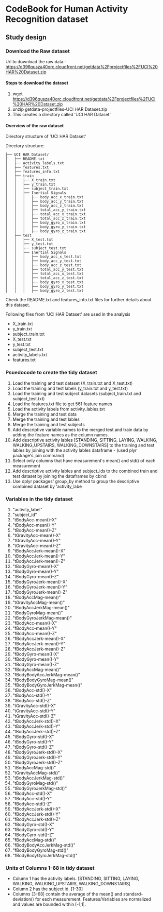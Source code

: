 # CodeBook for Human Activity Recognition dataset

## Study design

### Download the Raw dataset

Url to download the raw data - https://d396qusza40orc.cloudfront.net/getdata%2Fprojectfiles%2FUCI%20HAR%20Dataset.zip

#### Steps to download the dataset

1. wget https://d396qusza40orc.cloudfront.net/getdata%2Fprojectfiles%2FUCI%20HAR%20Dataset.zip
2. unzip getdata-projectfiles-UCI HAR Dataset.zip
3. This creates a directory called 'UCI HAR Dataset'

#### Overview of the raw dataset

Directory structure of 'UCI HAR Dataset'

Directory structure:
```
├── UCI HAR Dataset/
│   ├── README.txt
│   ├── activity_labels.txt
│   ├── features.txt
│   ├── features_info.txt
│   ├── train
│   │   ├── X_train.txt
│   │   ├── y_train.txt
│   │   ├── subject_train.txt
│   │   ├── Inertial Signals
│   │   │   ├── body_acc_x_train.txt
│   │   │   ├── body_acc_y_train.txt
│   │   │   ├── body_acc_z_train.txt
│   │   │   ├── total_acc_y_train.txt
│   │   │   ├── total_acc_x_train.txt
│   │   │   ├── total_acc_z_train.txt
│   │   │   ├── body_gyro_x_train.txt
│   │   │   ├── body_gyro_y_train.txt
│   │   │   ├── body_gyro_z_train.txt
│   ├── test
│   │   ├── X_test.txt
│   │   ├── y_test.txt
│   │   ├── subject_test.txt
│   │   ├── Inertial Signals
│   │   │   ├── body_acc_x_test.txt
│   │   │   ├── body_acc_y_test.txt
│   │   │   ├── body_acc_z_test.txt
│   │   │   ├── total_acc_y_test.txt
│   │   │   ├── total_acc_x_test.txt
│   │   │   ├── total_acc_z_test.txt
│   │   │   ├── body_gyro_x_test.txt
│   │   │   ├── body_gyro_y_test.txt
│   │   │   ├── body_gyro_z_test.txt
```

Check the README.txt and features_info.txt files for further details about this dataset. 

Following files from 'UCI HAR Dataset' are used in the analysis

* X_train.txt
* y_train.txt
* subject_train.txt
* X_test.txt
* y_test.txt
* subject_test.txt
* activity_labels.txt
* features.txt

### Psuedocode to create the tidy dataset

1. Load the training and test dataset (X_train.txt and X_test.txt)
2. Load the training and test labels (y_train.txt and y_test.txt)
3. Load the training and test subject datasets (subject_train.txt and subject_test.txt)
4. Load the features.txt file to get 561 feature names
5. Load the activity labels from activity_lables.txt
6. Merge the training and test data
7. Merge the training and test lables
8. Merge the training and test subjects
9. Add descriptive variable names to the merged test and train data by adding the feature names as the column names.
10. Add descriptive activity lables [STANDING, SITTING, LAYING, WALKING, WALKING_UPSTAIRS, WALKING_DOWNSTAIRS] to the training and test lables by joining with the activity lables dataframe - (used plyr package's join command)
11. Select only columns that have measurement's mean() and std() of each measurement
12. Add descriptive activity lables and subject_ids to the combined train and test dataset by joining the dataframes by cbind
13. Use dplyr packages' group_by method to group the descriptive combined dataset by 'activity_labe 

### Variables in the tidy dataset

1. "activity_label" 
2. "subject_id" 
3. "tBodyAcc-mean()-X" 
4. "tBodyAcc-mean()-Y" 
5. "tBodyAcc-mean()-Z" 
6. "tGravityAcc-mean()-X" 
7. "tGravityAcc-mean()-Y" 
8. "tGravityAcc-mean()-Z" 
9. "tBodyAccJerk-mean()-X" 
10. "tBodyAccJerk-mean()-Y" 
11. "tBodyAccJerk-mean()-Z" 
12. "tBodyGyro-mean()-X" 
13. "tBodyGyro-mean()-Y" 
14. "tBodyGyro-mean()-Z" 
15. "tBodyGyroJerk-mean()-X" 
16. "tBodyGyroJerk-mean()-Y" 
17. "tBodyGyroJerk-mean()-Z" 
18. "tBodyAccMag-mean()" 
19. "tGravityAccMag-mean()" 
20. "tBodyAccJerkMag-mean()" 
21. "tBodyGyroMag-mean()" 
22. "tBodyGyroJerkMag-mean()" 
23. "fBodyAcc-mean()-X" 
24. "fBodyAcc-mean()-Y" 
25. "fBodyAcc-mean()-Z" 
26. "fBodyAccJerk-mean()-X" 
27. "fBodyAccJerk-mean()-Y" 
28. "fBodyAccJerk-mean()-Z" 
29. "fBodyGyro-mean()-X" 
30. "fBodyGyro-mean()-Y" 
31. "fBodyGyro-mean()-Z" 
32. "fBodyAccMag-mean()" 
33. "fBodyBodyAccJerkMag-mean()" 
34. "fBodyBodyGyroMag-mean()" 
35. "fBodyBodyGyroJerkMag-mean()" 
36. "tBodyAcc-std()-X" 
37. "tBodyAcc-std()-Y" 
38. "tBodyAcc-std()-Z" 
39. "tGravityAcc-std()-X" 
40. "tGravityAcc-std()-Y" 
41. "tGravityAcc-std()-Z" 
42. "tBodyAccJerk-std()-X" 
43. "tBodyAccJerk-std()-Y" 
44. "tBodyAccJerk-std()-Z" 
45. "tBodyGyro-std()-X" 
46. "tBodyGyro-std()-Y" 
47. "tBodyGyro-std()-Z" 
48. "tBodyGyroJerk-std()-X" 
49. "tBodyGyroJerk-std()-Y" 
50. "tBodyGyroJerk-std()-Z" 
51. "tBodyAccMag-std()" 
52. "tGravityAccMag-std()" 
53. "tBodyAccJerkMag-std()" 
54. "tBodyGyroMag-std()" 
55. "tBodyGyroJerkMag-std()" 
56. "fBodyAcc-std()-X" 
57. "fBodyAcc-std()-Y" 
58. "fBodyAcc-std()-Z" 
59. "fBodyAccJerk-std()-X" 
60. "fBodyAccJerk-std()-Y" 
61. "fBodyAccJerk-std()-Z" 
62. "fBodyGyro-std()-X" 
63. "fBodyGyro-std()-Y" 
64. "fBodyGyro-std()-Z" 
65. "fBodyAccMag-std()" 
66. "fBodyBodyAccJerkMag-std()" 
67. "fBodyBodyGyroMag-std()" 
68. "fBodyBodyGyroJerkMag-std()"

### Units of Columns 1-68 in tidy dataset
* Column 1 has the activity labels. [STANDING, SITTING, LAYING, WALKING, WALKING_UPSTAIRS, WALKING_DOWNSTAIRS]
* Column 2 has the subject id. [1-30]
* Columns [3-68] contain the average of the mean() and standard-deviation() for each measurement. Features/Variables are normalized and values are bounded within [-1,1].

